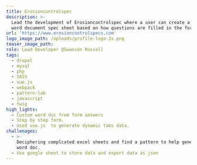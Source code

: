 ```yaml
---
title: Erosioncontrolspec
description: >-
  Lead the development of Erosioncontrolspec where a user can create a custom
  word document spec sheet based on how questions are filled in the form.
url: 'https://www.erosioncontrolspecs.com'
logo_image_path: /uploads/profile-logo-2x.png
teaser_image_path:
role: Lead Developer @Swanson Russell
tags:
  - drupal
  - mysql
  - php
  - SASS
  - vue.js
  - webpack
  - pattern-lab
  - javascript
  - twig
high_lights:
  - Custom word doc from form answers
  - Step by step form.
  - Used vue.js  to generate dynamic tabs data.
challenages:
  - >-
    Deciphering complcated excel sheets and find a pattern to help generate the
    word doc.
  - Use google sheet to store data and export data as json
---
```


